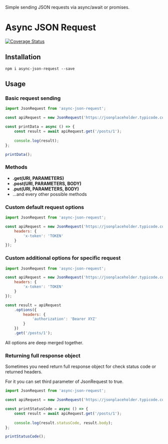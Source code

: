 Simple sending JSON requests via async/await or promises.

# Async JSON Request

[![Coverage Status](https://coveralls.io/repos/github/bouchal/node-async-json-request/badge.svg?branch=master)](https://coveralls.io/github/bouchal/node-async-json-request?branch=master)

## Installation

```
npm i async-json-request --save
```

## Usage

### Basic request sending

```javascript
import JsonRequest from 'async-json-request';

const apiRequest = new JsonRequest('https://jsonplaceholder.typicode.com');

const printData = async () => {
	const result = await apiRequest.get('/posts/1');
	
	console.log(result);
};

printData();
```

### Methods

- __.get(URI, PARAMETERS)__
- __.post(URI, PARAMETERS, BODY)__
- __.put(URI, PARAMETERS, BODY)__
- ...and every other possible methods

### Custom default request options

```javascript
import JsonRequest from 'async-json-request';

const apiRequest = new JsonRequest('https://jsonplaceholder.typicode.com', {
	headers: {
		'x-token': 'TOKEN'
	}
});
```

### Custom additional options for specific request

```javascript
import JsonRequest from 'async-json-request';

const apiRequest = new JsonRequest('https://jsonplaceholder.typicode.com', {
	headers: {
		'x-token': 'TOKEN'
	}
});

const result = apiRequest
    .options({
        headers: {
            'authorization': 'Bearer XYZ'
        }
    })
    .get('/posts/1');
```

All options are deep merged together.

### Returning full response object

Sometimes you need return full response object for check status code or returned headers.

For it you can set third parameter of JsonRequest to true.

```javascript
import JsonRequest from 'async-json-request';

const apiRequest = new JsonRequest('https://jsonplaceholder.typicode.com', {}, true);

const printStatusCode = async () => {
	const result = await apiRequest.get('/posts/1');
	
	console.log(result.statusCode, result.body);
};

printStatusCode();
```